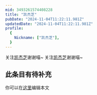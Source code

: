 ```yaml
---
mid: 3493261574408228
title: "凯杰芝"
pubDate: "2024-11-04T11:22:11.981Z"
updatedDate: "2024-11-04T11:22:11.981Z"
profile:
  {
    Nickname: ["凯杰芝"],
  }
---
```


关注[凯杰芝](https://space.bilibili.com/3493261574408228)谢谢喵~ 关注[凯杰芝](https://space.bilibili.com/3493261574408228)谢谢喵~

## 此条目有待补充
你可以在[这里](https://github.com/Yuhanawa/VTuber.ICU/edit/master/src/content/v/凯杰芝/index.md)编辑本文

